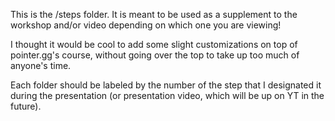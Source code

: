 This is the /steps folder. It is meant to be used as a supplement to the workshop and/or video depending on which one you are viewing! 

I thought it would be cool to add some slight customizations on top of pointer.gg's course, without going over the top to take up too much of anyone's time.

Each folder should be labeled by the number of the step that I designated it during the presentation (or presentation video, which will be up on YT in the future).
